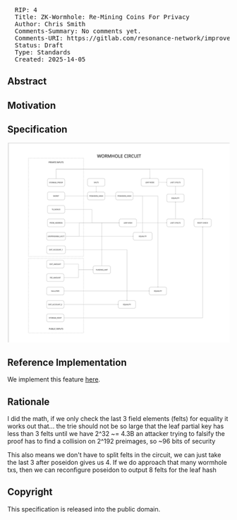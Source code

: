 <pre>
  RIP: 4
  Title: ZK-Wormhole: Re-Mining Coins For Privacy
  Author: Chris Smith <chris@resonancenetwork.io>
  Comments-Summary: No comments yet.
  Comments-URI: https://gitlab.com/resonance-network/improvement-proposals/-/wikis/Comments:RIP-0002
  Status: Draft
  Type: Standards
  Created: 2025-14-05
</pre>

## Abstract

## Motivation

## Specification

<img src=rip-0004/circuit.jpg></img>

## Reference Implementation

We implement this feature [here]().


## Rationale

I did the math, if we only check the last 3 field elements (felts) for equality it works out that...
the trie should not be so large that the leaf partial key has less than 3 felts until we have 2^32 ~= 4.3B
an attacker trying to falsify the proof has to find a collision on 2^192 preimages, so ~96 bits of security

This also means we don't have to split felts in the circuit, we can just take the last 3 after poseidon gives us 4.
If we do approach that many wormhole txs, then we can reconfigure poseidon to output 8 felts for the leaf hash



## Copyright

This specification is released into the public domain.

